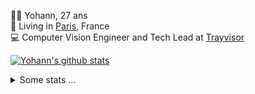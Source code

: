 <p>
  👨🏻 <bold>Yohann</bold>, 27 ans<br/>
  💼 Living in <a href="https://www.google.com/maps?q=paris">Paris</a>, France<br/>
  💻 Computer Vision Engineer and Tech Lead at <a href="https://trayvisor.com/">Trayvisor</a><br/>
</p>

<a href="https://github.com/anuraghazra/github-readme-stats"><img align="center" src="https://github-readme-stats-go94hl40s-yohann84l.vercel.app//api?username=yohann84L&show_icons=true&include_all_commits=true" alt="Yohann's github stats" /> </a>


<details>
  <summary>Some stats ...</summary><br/>
  

<!--START_SECTION:waka-->
![Code Time](http://img.shields.io/badge/Code%20Time-599%20hrs%2052%20mins-blue)

![Profile Views](http://img.shields.io/badge/Profile%20Views-0-blue)

**🐱 My GitHub Data** 

> 📦 440.6 kB Used in GitHub's Storage 
 > 
> 🏆 307 Contributions in the Year 2023
 > 
> 🚫 Not Opted to Hire
 > 
> 📜 24 Public Repositories 
 > 
> 🔑 21 Private Repositories 
 > 
**I'm an Early 🐤** 

```text
🌞 Morning                9174 commits        ████████░░░░░░░░░░░░░░░░░   31.62 % 
🌆 Daytime                16314 commits       ██████████████░░░░░░░░░░░   56.23 % 
🌃 Evening                3374 commits        ███░░░░░░░░░░░░░░░░░░░░░░   11.63 % 
🌙 Night                  151 commits         ░░░░░░░░░░░░░░░░░░░░░░░░░   00.52 % 
```
📅 **I'm Most Productive on Wednesday** 

```text
Monday                   5194 commits        ████░░░░░░░░░░░░░░░░░░░░░   17.90 % 
Tuesday                  5278 commits        █████░░░░░░░░░░░░░░░░░░░░   18.19 % 
Wednesday                6616 commits        ██████░░░░░░░░░░░░░░░░░░░   22.80 % 
Thursday                 6495 commits        ██████░░░░░░░░░░░░░░░░░░░   22.39 % 
Friday                   5072 commits        ████░░░░░░░░░░░░░░░░░░░░░   17.48 % 
Saturday                 139 commits         ░░░░░░░░░░░░░░░░░░░░░░░░░   00.48 % 
Sunday                   219 commits         ░░░░░░░░░░░░░░░░░░░░░░░░░   00.75 % 
```


📊 **This Week I Spent My Time On** 

```text
🕑︎ Time Zone: Europe/Paris

💬 Programming Languages: 
Jupyter                  1 hr 39 mins        ██████████░░░░░░░░░░░░░░░   39.77 % 
JavaScript               58 mins             ██████░░░░░░░░░░░░░░░░░░░   23.35 % 
Python                   49 mins             █████░░░░░░░░░░░░░░░░░░░░   19.94 % 
Docker                   18 mins             ██░░░░░░░░░░░░░░░░░░░░░░░   07.46 % 
JSON                     11 mins             █░░░░░░░░░░░░░░░░░░░░░░░░   04.52 % 

🔥 Editors: 
PyCharm                  2 hrs 42 mins       ████████████████░░░░░░░░░   65.24 % 
WebStorm                 58 mins             ██████░░░░░░░░░░░░░░░░░░░   23.38 % 
VS Code                  28 mins             ███░░░░░░░░░░░░░░░░░░░░░░   11.38 % 

💻 Operating System: 
Mac                      4 hrs 9 mins        █████████████████████████   100.00 % 
```

**I Mostly Code in Python** 

```text
Python                   20 repos            ████████████░░░░░░░░░░░░░   50.00 % 
Jupyter Notebook         4 repos             ██░░░░░░░░░░░░░░░░░░░░░░░   10.00 % 
HTML                     2 repos             █░░░░░░░░░░░░░░░░░░░░░░░░   05.00 % 
JavaScript               2 repos             █░░░░░░░░░░░░░░░░░░░░░░░░   05.00 % 
Shell                    1 repo              █░░░░░░░░░░░░░░░░░░░░░░░░   02.50 % 
```




 Last Updated on 02/06/2023 00:28:31 UTC
<!--END_SECTION:waka-->
